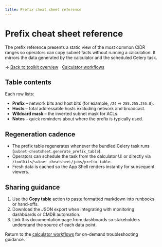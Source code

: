 ```yaml
---
title: Prefix cheat sheet reference
---
```


# Prefix cheat sheet reference

The prefix reference presents a static view of the most common CIDR ranges so operators can copy subnet facts without running a
calculation. It mirrors the data generated by the calculator and the scheduled Celery task.

→ [Back to toolkit overview](./index.md) · [Calculator workflows](./calculator.md)

## Table contents

Each row lists:

- **Prefix** – network bits and host bits (for example, `/24` → `255.255.255.0`).
- **Hosts** – total addressable hosts excluding network and broadcast.
- **Wildcard mask** – the inverted subnet mask for ACLs.
- **Notes** – quick reminders about where the prefix is typically used.

## Regeneration cadence

- The prefix table regenerates whenever the bundled Celery task runs (`subnet-cheatsheet.generate_prefix_table`).
- Operators can schedule the task from the calculator UI or directly via `/toolkits/subnet-cheatsheet/jobs/prefix-table`.
- Fresh data is cached so the App Shell renders instantly for subsequent viewers.

## Sharing guidance

1. Use the **Copy table** action to paste formatted markdown into runbooks or hand-offs.
2. Download the JSON export when integrating with monitoring dashboards or CMDB automation.
3. Link this documentation page from dashboards so stakeholders understand the source of each data point.

Return to the [calculator workflows](./calculator.md) for on-demand troubleshooting guidance.
